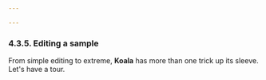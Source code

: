 ```yaml
---

---
```


### 4.3.5. Editing a sample

From simple editing to extreme, **Koala** has more than one trick up its sleeve. Let's have a tour.
